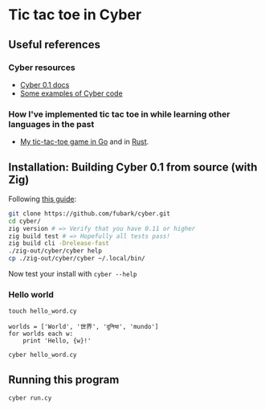 # Tic tac toe in Cyber

## Useful references 

### Cyber resources
* [Cyber 0.1 docs](https://github.com/fubark/cyber/blob/master/docs/docs.md)
* [Some examples of Cyber code](https://github.com/fubark/cyber/tree/master/examples)

### How I've implemented tic tac toe in while learning other languages in the past
* [My tic-tac-toe game in Go](https://github.com/sts10/tic-tac-go/blob/main/game.go) and in [Rust](https://github.com/sts10/rusty-tac).

## Installation: Building Cyber 0.1 from source (with Zig)

Following [this guide](https://github.com/fubark/cyber/blob/master/docs/build.md):

```bash
git clone https://github.com/fubark/cyber.git
cd cyber/
zig version # => Verify that you have 0.11 or higher
zig build test # => Hopefully all tests pass! 
zig build cli -Drelease-fast
./zig-out/cyber/cyber help
cp ./zig-out/cyber/cyber ~/.local/bin/
```

Now test your install with `cyber --help`

### Hello world

`touch hello_word.cy`

```cyber
worlds = ['World', '世界', 'दुनिया', 'mundo']
for worlds each w:
    print 'Hello, {w}!'

```

`cyber hello_word.cy`

## Running this program

`cyber run.cy`
